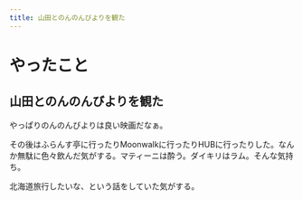 ```yaml
---
title: 山田とのんのんびよりを観た
---
```


# やったこと

## 山田とのんのんびよりを観た

やっぱりのんのんびよりは良い映画だなぁ。

その後はふらんす亭に行ったりMoonwalkに行ったりHUBに行ったりした。なんか無駄に色々飲んだ気がする。マティーニは酔う。ダイキリはラム。そんな気持ち。

北海道旅行したいな、という話をしていた気がする。
